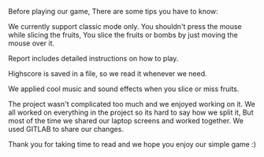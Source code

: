 Before playing our game, There are some tips you have to know:

We currently support classic mode only.
You shouldn't press the mouse while slicing the fruits,
You slice the fruits or bombs by just moving the mouse over it.

Report includes detailed instructions on how to play.

Highscore is saved in a file, so we read it whenever we need.

We applied cool music and sound effects when you slice or miss fruits.

The project wasn't complicated too much and we enjoyed working on it.
We all worked on everything in the project so its hard to say how we split it,
But most of the time we shared our laptop screens and worked together.
We used GITLAB to share our changes.

Thank you for taking time to read and we hope you enjoy our simple game :)